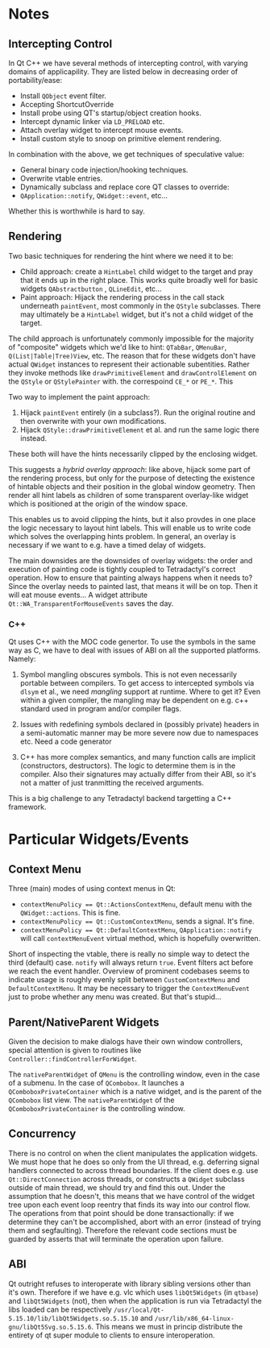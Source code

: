 <!-- Copyright 2023 Paweł Sacawa. All rights reserved. -->

# Notes

## Intercepting Control

In Qt C++ we have several methods of intercepting control, with varying domains of applicapility. They are listed below in decreasing order of portability/ease:

- Install `QObject` event filter.
- Accepting ShortcutOverride
- Install probe using QT's startup/object creation hooks.
- Intercept dynamic linker via `LD_PRELOAD` etc.
- Attach overlay widget to intercept mouse events.
- Install custom style to snoop on primitive element rendering.

In combination with the above, we get techniques of speculative value:

- General binary code injection/hooking techniques.
- Overwrite vtable entries.
- Dynamically subclass and replace core QT classes to override:
- `QApplication::notify`, `QWidget::event`, etc...

Whether this is worthwhile is hard to say.

## Rendering

Two basic techniques for rendering the hint where we need it to be:

- Child approach: create a `HintLabel` child widget to the target and pray that it ends up in the right place. This works quite broadly well for basic widgets `QAbstractbutton` , `QLineEdit`, etc...
- Paint approach: Hijack the rendering process in the call stack underneath `paintEvent`, most commonly in the `QStyle` subclasses. There may ultimately be a `HintLabel` widget, but it's not a child widget of the target.

The child approach is unfortunately commonly impossible for the majority of "composite" widgets which we'd like to hint: `QTabBar`, `QMenuBar`, `Q(List|Table|Tree)View`, etc. The reason that for these widgets don't have actual `QWidget` instances to represent their actionable subentities. Rather they invoke methods like `drawPrimitiveElement` and `drawControlElement` on the `QStyle` or `QStylePainter` with. the correspoind `CE_*` or `PE_*`. This

Two way to implement the paint approach:

1. Hijack `paintEvent` entirely (in a subclass?). Run the original routine and then overwrite with your own modifications.
2. Hijack `QStyle::drawPrimitiveElement` et al. and run the same logic there instead.

These both will have the hints necessarily clipped by the enclosing widget.

This suggests a _hybrid overlay approach_: like above, hijack some part of the rendering process, but only for the purpose of detecting the existence of hintable objects and their position in the global window geometry. Then render all hint labels as children of some transparent overlay-like widget which is positioned at the origin of the window space.

This enables us to avoid clipping the hints, but it also provdes in one place the logic necessary to layout hint labels. This will enable us to write code which solves the overlapping hints problem. In general, an overlay is necessary if we want to e.g. have a timed delay of widgets.

The main downsides are the downsides of overlay widgets: the order and execution of painting code is tightly coupled to Tetradactyl's correct operation. How to ensure that painting always happens when it needs to? Since the overlay needs to painted last, that means it will be on top. Then it will eat mouse events... A widget attribute `Qt::WA_TransparentForMouseEvents` saves the day.

### C++

Qt uses C++ with the MOC code genertor. To use the symbols in the same way as C, we have to deal with issues of ABI on all the supported platforms. Namely:

1. Symbol mangling obscures symbols. This is not even necessarily portable between compilers. To get access to intercepted symbols via `dlsym` et al., we need _mangling_ support at runtime. Where to get it? Even within a given compiler, the mangling may be dependent on e.g. c++ standard used in program and/or compiler flags.

2. Issues with redefining symbols declared in (possibly private) headers in a semi-automatic manner may be more severe now due to namespaces etc. Need a code generator

3. C++ has more complex semantics, and many function calls are implicit (constructors, destructors). The logic to determine them is in the compiler. Also their signatures may actually differ from their ABI, so it's not a matter of just tranmitting the received arguments.

This is a big challenge to any Tetradactyl backend targetting a C++ framework.

# Particular Widgets/Events

## Context Menu

Three (main) modes of using context menus in Qt:

- `contextMenuPolicy == Qt::ActionsContextMenu`, default menu with the `QWidget::actions`. This is fine.
- `contextMenuPolicy == Qt::CustomContextMenu`, sends a signal. It's fine.
- `contextMenuPolicy == Qt::DefaultContextMenu`, `QApplication::notify` will call `contextMenuEvent` virtual method, which is hopefully overwritten.

Short of inspecting the vtable, there is really no simple way to detect the third (default) case. `notify` will always return `true`. Event filters act before we reach the event handler. Overview of prominent codebases seems to indicate usage is roughly evenly split between `CustomContextMenu` and `DefaultContextMenu`. It may be necessary to trigger the `ContextMenuEvent` just to probe whether any menu was created. But that's stupid...

## Parent/NativeParent Widgets

Given the decision to make dialogs have their own window controllers, special attention is given to routines like `Controller::findControllerForWidget`.

The `nativeParentWidget` of `QMenu` is the controlling window, even in the case of a submenu. In the case of `QCombobox`. It launches a `QComboboxPrivateContainer` which is a native widget, and is the parent of the `QCombobox` list view. The `nativeParentWidget` of the `QComboboxPrivateContainer` is the controlling window.

## Concurrency

There is no control on when the client manipulates the application widgets. We must hope that he does so only from the UI thread, e.g. deferring signal handlers connected to across thread boundaries. If the client does e.g. use `Qt::DirectConnection` across threads, or constructs a `QWidget` subclass outside of main thread, we should try and find this out. Under the assumption that he doesn't, this means that we have control of the widget tree upon each event loop reentry that finds its way into our control flow. The operations from that point should be done transactionally: if we determine they can't be accomplished, abort with an error (instead of trying them and segfaulting). Therefore the relevant code sections must be guarded by asserts that will terminate the operation upon failure.

## ABI

Qt outright refuses to interoperate with library sibling versions other than it's own. Therefore if we have e.g. vlc which uses `libQt5Widgets` (in `qtbase`) and `libQt5Widgets` (not), then when the application is run via Tetradactyl the libs loaded can be respectively `/usr/local/Qt-5.15.10/lib/libQt5Widgets.so.5.15.10` and `/usr/lib/x86_64-linux-gnu/libQt5Svg.so.5.15.6`. This means we must in princip distribute the entirety of qt super module to clients to ensure interoperation.

